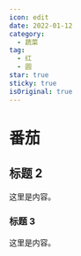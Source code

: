 ```yaml
---
icon: edit
date: 2022-01-12
category:
  - 蔬菜
tag:
  - 红
  - 圆
star: true
sticky: true
isOriginal: true
---
```


# 番茄

## 标题 2

这里是内容。

### 标题 3

这里是内容。
